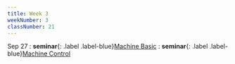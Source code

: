 ```yaml
---
title: Week 3
weekNumber: 3
classNumber: 21
---
```


Sep 27
: **seminar**{: .label .label-blue}[Machine Basic](/ics-23-fall/assets/class21/slides/Machine%20Prog%20Basic.pdf)
  : **seminar**{: .label .label-blue}[Machine Control](/ics-23-fall/assets/class21/slides/Machine_prog_control.pdf)
